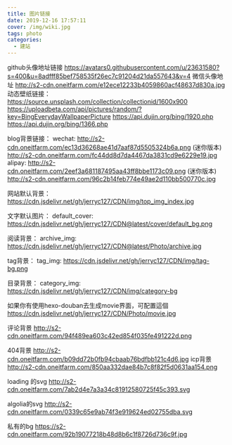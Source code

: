 ```yaml
---
title: 图片链接
date: 2019-12-16 17:57:11
cover: /img/wiki.jpg
tags: photo 
categories:
  - 建站
---
```

 github头像地址链接
 https://avatars0.githubusercontent.com/u/23631580?s=400&u=8adfff85bef758535f26ec7c91204d21da557643&v=4
 微信头像地址
 http://s2-cdn.oneitfarm.com/e12ece12233b4059860acf48637d830a.jpg
 动态壁纸链接：
 https://source.unsplash.com/collection/collectionid/1600x900
 https://uploadbeta.com/api/pictures/random/?key=BingEverydayWallpaperPicture
 https://api.dujin.org/bing/1920.php
 https://api.dujin.org/bing/1366.php

blog背景链接：
wechat:
http://s2-cdn.oneitfarm.com/ec13d36268ae41d7aaf87d5505324b6a.png   (迷你版本)
http://s2-cdn.oneitfarm.com/fc44dd8d7da4467da3831cd9e6229e19.jpg
alipay:
http://s2-cdn.oneitfarm.com/2eef3a681187495aa43ff8bbe1173c09.png   (迷你版本)
http://s2-cdn.oneitfarm.com/96c2b14feb774e49ae2d110bb500770c.jpg

网站默认背景：
https://cdn.jsdelivr.net/gh/jerryc127/CDN/img/top_img_index.jpg

文字默认图片：
default_cover: https://cdn.jsdelivr.net/gh/jerryc127/CDN@latest/cover/default_bg.png

阅读背景：
archive_img: https://cdn.jsdelivr.net/gh/jerryc127/CDN@latest/Photo/archive.jpg

tag背景：
tag_img: https://cdn.jsdelivr.net/gh/jerryc127/CDN/img/tag-bg.png

目录背景：
category_img: https://cdn.jsdelivr.net/gh/jerryc127/CDN/img/category-bg

如果你有使用hexo-douban去生成movie界面，可配置這個 
https://cdn.jsdelivr.net/gh/jerryc127/CDN/Photo/movie.jpg

评论背景 
http://s2-cdn.oneitfarm.com/94f489ea603c42ed854f035fe491222d.png

404背景
http://s2-cdn.oneitfarm.com/b09dd72b0fb94cbaab76bdfbb121c4d6.jpg
icp背景
http://s2-cdn.oneitfarm.com/850aa332dae84b7c8f82f5d0631aa154.png

loading 的svg
http://s2-cdn.oneitfarm.com/7ab2d4e7a3a34c81912580725f45c393.svg

algolia的svg
http://s2-cdn.oneitfarm.com/0339c65e9ab74f3e919624ed02755dba.svg

私有的bg
https://s2-cdn.oneitfarm.com/92b19077218b48d8b6c1f8726d736c9f.jpg

